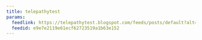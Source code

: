 ```yaml
---
title: telepathytest
params:
  feedlink: https://telepathytest.blogspot.com/feeds/posts/default?alt=rss
  feedid: e9e7e2119e61ecf62723519a1b63e152
---
```

